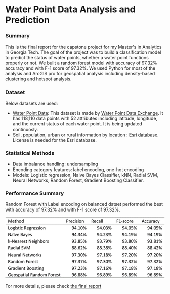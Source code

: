 # Water Point Data Analysis and Prediction

### Summary

This is the final report for the capstone project for my Master's in Analytics in Georgia Tech. The goal of the project was to build a classification model to predict the status of water points, whether a water point functions properly or not. We built a random forest model with accuracy of 97.32% accuracy and with F-1 score of 97.32%. We used Python for most of the analysis and ArcGIS pro for geospatial analysis including density-based clustering and hotspot analysis.

### Dataset

Below datasets are used:
* [Water Point Data](https://www.waterpointdata.org/access-data): This dataset is made by [Water Point Data Exchange](https://www.waterpointdata.org). It has 118,110 data points with 52 attributes including latitude, longitude, and the current status of each water point. It is being updated continuosly.
* Soil, population, urban or rural information by location : [Esri database](https://www.esri.com). License is needed for the Esri database.

### Statistical Methods
* Data imbalance handling: undersampling
* Encoding category features: label encoding, one-hot encoding
* Models: Logistic regression, Naive Bayes Classifier, kNN, Radial SVM, Neural Networks, Random Forest, Gradient Boosting Classifier.

### Performance Summary
Random Forest with Label encoding on balanced datset performed the best with accuracy of 97.32% and with F-1 score of 97.32%.
<p align="center">
  <img src="summary.png" alt="Summary" width="720">
</p>

For more details, please check [the final report](Water%20Point%20Data%20Analysis%20and%20Prediction.pdf)
